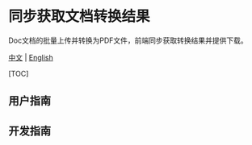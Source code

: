 # 同步获取文档转换结果 
Doc文档的批量上传并转换为PDF文件，前端同步获取转换结果并提供下载。 

[中文](https://github.com/liumapp/synchronizing-doc-convert-results/blob/master/README_CN.md) | [English](https://github.com/liumapp/simple-sdk-example/blob/master/README.md)

[TOC]

## 用户指南



## 开发指南



